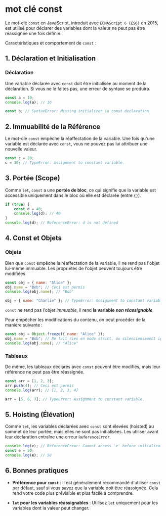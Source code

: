 # mot clé const

Le mot-clé `const` en JavaScript, introduit avec `ECMAScript 6 (ES6)` en 2015, est utilisé pour déclarer des variables dont la valeur ne peut pas être réassignée une fois définie. 

Caractéristiques et comportement de `const` :

## 1. Déclaration et Initialisation

### Déclaration
Une variable déclarée avec `const` doit être initialisée au moment de la déclaration. Si vous ne le faites pas, une erreur de syntaxe se produira.

```js
const a = 10;
console.log(a); // 10

const b; // SyntaxError: Missing initializer in const declaration
```

## 2. Immuabilité de la Référence

Le mot-clé `const` empêche la réaffectation de la variable. Une fois qu'une variable est déclarée avec `const`, vous ne pouvez pas lui attribuer une nouvelle valeur.

```js
const c = 20;
c = 30; // TypeError: Assignment to constant variable.
```

## 3. Portée (Scope)

Comme `let`, `const` a une **portée de bloc**, ce qui signifie que la variable est accessible uniquement dans le bloc où elle est déclarée (entre `{}`).

```js
if (true) {
    const d = 40;
    console.log(d); // 40
}
console.log(d); // ReferenceError: d is not defined
```

## 4. Const et Objets

### Objets
Bien que `const` empêche la réaffectation de la variable, il ne rend pas l'objet lui-même immuable. Les propriétés de l'objet peuvent toujours être modifiées.

```js
const obj = { name: "Alice" };
obj.name = "Bob"; // Ceci est permis
console.log(obj.name); // "Bob"

obj = { name: "Charlie" }; // TypeError: Assignment to constant variable.
```

`const` ne rend pas l'objet *immuable*, il rend **la variable** ***non réassignable***.

Pour empêcher les modifications du contenu, on peut procéder de la manière suivante : 

```js
const obj = Object.freeze({ name: "Alice" });
obj.name = "Bob"; // Ne fait rien en mode strict, ou silencieusement ignoré
console.log(obj.name); // "Alice"
```

### Tableaux
De même, les tableaux déclarés avec `const` peuvent être modifiés, mais leur référence ne peut pas être réassignée.

```js
const arr = [1, 2, 3];
arr.push(4); // Ceci est permis
console.log(arr); // [1, 2, 3, 4]

arr = [5, 6, 7]; // TypeError: Assignment to constant variable.
```

## 5. Hoisting (Élévation)

Comme `let`, les variables déclarées avec `const` sont élevées (hoisted) au sommet de leur portée, mais elles ne sont pas initialisées. Les utiliser avant leur déclaration entraîne une erreur `ReferenceError`.

```js
console.log(e); // ReferenceError: Cannot access 'e' before initialization
const e = 50;
console.log(e); // 50
```

## 6. Bonnes pratiques

- **Préférence pour `const`** : Il est généralement recommandé d'utiliser `const` par défaut, sauf si vous savez que la variable doit être réassignée. Cela rend votre code plus prévisible et plus facile à comprendre.

- **`let` pour les variables réassignables** : Utilisez `let` uniquement pour les variables dont la valeur peut changer.